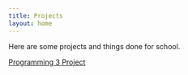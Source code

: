 ```yaml
---
title: Projects
layout: home
---
```


Here are some projects and things done for school.

[Programming 3 Project](https://github.com/RobertCristianNeacsu/Programming3_Project/tree/main)
